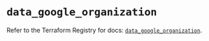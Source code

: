 # `data_google_organization`

Refer to the Terraform Registry for docs: [`data_google_organization`](https://registry.terraform.io/providers/hashicorp/google-beta/5.29.1/docs/data-sources/google_organization).
